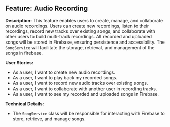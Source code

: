 ## Feature: Audio Recording

**Description:** This feature enables users to create, manage, and collaborate on audio recordings. Users can create new recordings, listen to their recordings, record new tracks over existing songs, and collaborate with other users to build multi-track recordings. All recorded and uploaded songs will be stored in Firebase, ensuring persistence and accessibility. The `SongService` will facilitate the storage, retrieval, and management of the songs in firebase.

**User Stories:**

-   As a user, I want to create new audio recordings.
-   As a user, I want to play back my recorded songs.
-   As a user, I want to record new audio tracks over existing songs.
-   As a user, I want to collaborate with another user in recording tracks.
-   As a user, I want to see my recorded and uploaded songs in Firebase.

**Technical Details:**

-   The `SongService` class will be responsible for interacting with Firebase to store, retrieve, and manage songs.